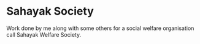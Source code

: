 # Sahayak Society
Work done by me along with some others for a social welfare organisation call Sahayak Welfare Society.